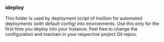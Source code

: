 ### ideploy

This folder is used by deployment script of Insillion for automated deployments (with default config) into environments. Use this only for the first time you deploy into your instance. Feel free to change the configuration and maintain in your respective project Git repos.
